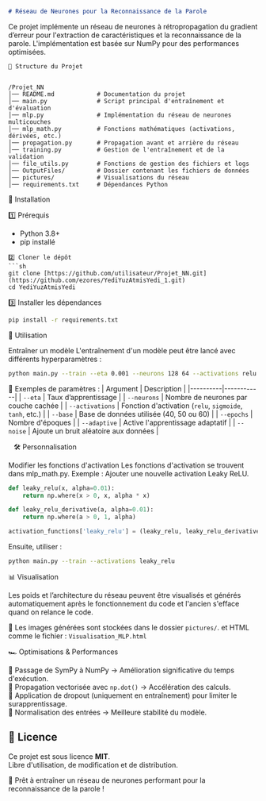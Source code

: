 ```md
# Réseau de Neurones pour la Reconnaissance de la Parole
```
Ce projet implémente un réseau de neurones à rétropropagation du gradient d’erreur pour l'extraction de caractéristiques et la reconnaissance de la parole. L'implémentation est basée sur NumPy pour des performances optimisées.
```
📂 Structure du Projet


/Projet_NN
│── README.md            # Documentation du projet
│── main.py              # Script principal d'entraînement et d'évaluation
│── mlp.py               # Implémentation du réseau de neurones multicouches
│── mlp_math.py          # Fonctions mathématiques (activations, dérivées, etc.)
│── propagation.py       # Propagation avant et arrière du réseau
│── training.py          # Gestion de l'entraînement et de la validation
│── file_utils.py        # Fonctions de gestion des fichiers et logs
│── OutputFiles/         # Dossier contenant les fichiers de données
│── pictures/            # Visualisations du réseau
│── requirements.txt     # Dépendances Python

```
🚀 Installation

1️⃣ Prérequis
- Python 3.8+
- pip installé
```
2️⃣ Cloner le dépôt
```sh
git clone [https://github.com/utilisateur/Projet_NN.git](https://github.com/ezores/YediYuzAtmisYedi_1.git)
cd YediYuzAtmisYedi
```

3️⃣ Installer les dépendances
```sh
pip install -r requirements.txt
```
🎯 Utilisation

Entraîner un modèle
L'entraînement d'un modèle peut être lancé avec différents hyperparamètres :
```sh
python main.py --train --eta 0.001 --neurons 128 64 --activations relu --base 60 --epochs 100 --adaptive --noise 0.1
```
🔹 Exemples de paramètres :
| Argument | Description |
|----------|------------|
| `--eta` | Taux d’apprentissage |
| `--neurons` | Nombre de neurones par couche cachée |
| `--activations` | Fonction d'activation (`relu`, `sigmoide`, `tanh`, etc.) |
| `--base` | Base de données utilisée (40, 50 ou 60) |
| `--epochs` | Nombre d'époques |
| `--adaptive` | Active l'apprentissage adaptatif |
| `--noise` | Ajoute un bruit aléatoire aux données |

``` ```
🛠️ Personnalisation

Modifier les fonctions d'activation
Les fonctions d'activation se trouvent dans mlp_math.py. 
Exemple : Ajouter une nouvelle activation Leaky ReLU.
```python
def leaky_relu(x, alpha=0.01):
    return np.where(x > 0, x, alpha * x)

def leaky_relu_derivative(a, alpha=0.01):
    return np.where(a > 0, 1, alpha)

activation_functions['leaky_relu'] = (leaky_relu, leaky_relu_derivative)
```
Ensuite, utiliser :
```sh
python main.py --train --activations leaky_relu
```

📊 Visualisation

Les poids et l’architecture du réseau peuvent être visualisés et générés automatiquement après le fonctionnement du code et l'ancien s'efface quand on relance le code.

📁 Les images générées sont stockées dans le dossier `pictures/`. et HTML comme le fichier : `Visualisation_MLP.html` 

🏎️ Optimisations & Performances

🔹 Passage de SymPy à NumPy → Amélioration significative du temps d'exécution.  
🔹 Propagation vectorisée avec `np.dot()` → Accélération des calculs.  
🔹 Application de dropout (uniquement en entraînement) pour limiter le surapprentissage.  
🔹 Normalisation des entrées → Meilleure stabilité du modèle.  

## 📜 Licence

Ce projet est sous licence **MIT**.  
Libre d'utilisation, de modification et de distribution.


🚀 Prêt à entraîner un réseau de neurones performant pour la reconnaissance de la parole !  
```
